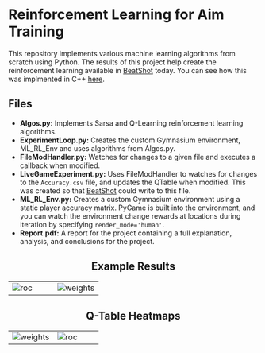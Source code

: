 # Reinforcement Learning for Aim Training

This repository implements various machine learning algorithms from scratch using Python. The results of this project help create the reinforcement learning available in [BeatShot](https://github.com/markoleptic/BeatShot) today. You can see how this was implmented in C++ [here](https://github.com/markoleptic/BeatShot/blob/develop/Source/BeatShot/Private/Target/ReinforcementLearningComponent.cpp).

## Files
- **Algos.py:** Implements Sarsa and Q-Learning reinforcement learning algorithms.
- **ExperimentLoop.py:** Creates the custom Gymnasium environment, ML_RL_Env and uses algorithms from Algos.py.
- **FileModHandler.py:** Watches for changes to a given file and executes a callback when modified.
- **LiveGameExperiment.py:** Uses FileModHandler to watches for changes to the `Accuracy.csv` file, and updates the QTable when modified. This was created so that [BeatShot](https://github.com/markoleptic/BeatShot) could write to this file.
- **ML_RL_Env.py:** Creates a custom Gymnasium environment using a static player accuracy matrix. PyGame is built into the environment, and you can watch the environment change rewards at locations during iteration by specifying `render_mode='human'`.
- **Report.pdf:** A report for the project containing a full explanation, analysis, and conclusions for the project.

<table>
  <h2 align="center"><b>Example Results</b></h2>
    <tr>
    <td width=50%>
        <img src="https://github.com/markoleptic/ReinforcementLearning-for-AimTraining/assets/86213229/81a59900-16b6-445a-aee6-2538c589b584" alt="roc">
    </td>
    <td width=50%>
        <img src="https://github.com/markoleptic/ReinforcementLearning-for-AimTraining/assets/86213229/151636de-100e-4524-97f9-7477ef21a762" alt="weights">
    </td>
  </tr>
</table>
<table>
  <h2 align="center"><b>Q-Table Heatmaps</b></h2>
  <tr>
    <td width=50%>
        <img src="https://github.com/markoleptic/ReinforcementLearning-for-AimTraining/assets/86213229/7fd203d4-afe2-4612-b7c9-13b344596de9" alt="weights">
    </td>
    <td width=50%>
        <img src="https://github.com/markoleptic/ReinforcementLearning-for-AimTraining/assets/86213229/9205dc11-c32d-47c8-9a55-be602b88a04d" alt="roc">
    </td>
  </tr>
</table>
